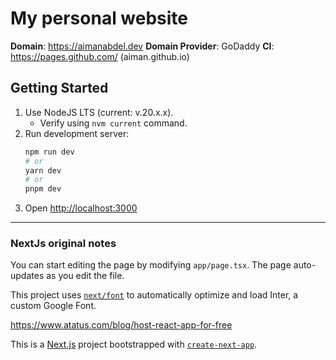 # My personal website
**Domain**: https://aimanabdel.dev 
**Domain Provider**: GoDaddy
**CI**: https://pages.github.com/ (aiman.github.io)

## Getting Started
1. Use NodeJS LTS (current: v.20.x.x).
    - Verify using `nvm current` command.
2. Run development server:
    ```bash
    npm run dev
    # or
    yarn dev
    # or
    pnpm dev
    ```
3. Open [http://localhost:3000](http://localhost:3000)

---
### NextJs original notes
You can start editing the page by modifying `app/page.tsx`. The page auto-updates as you edit the file.

This project uses [`next/font`](https://nextjs.org/docs/basic-features/font-optimization) to automatically optimize and load Inter, a custom Google Font.

https://www.atatus.com/blog/host-react-app-for-free 

This is a [Next.js](https://nextjs.org/) project bootstrapped with [`create-next-app`](https://github.com/vercel/next.js/tree/canary/packages/create-next-app).
